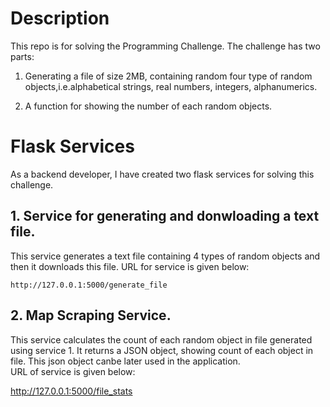 # Description
This repo is for solving the Programming Challenge.
The challenge has two parts:

1) Generating a file of size 2MB, containing random four type of random objects,i.e.alphabetical strings, real numbers, integers, alphanumerics.

2) A function for showing the number of each random objects. 


# Flask Services
As a backend developer, I have created two flask services for solving this challenge.


## 1. Service for generating and donwloading a text file.
This service generates a text file containing 4 types of random objects and then it downloads this file.
URL for service is given below:

	http://127.0.0.1:5000/generate_file
	

 
## 2. Map Scraping Service.
This service calculates the count of each random object in file generated using service 1. It returns a JSON object, showing count of each object in file. This json object canbe later used in the application.  
URL of service is given below:
 
 http://127.0.0.1:5000/file_stats



